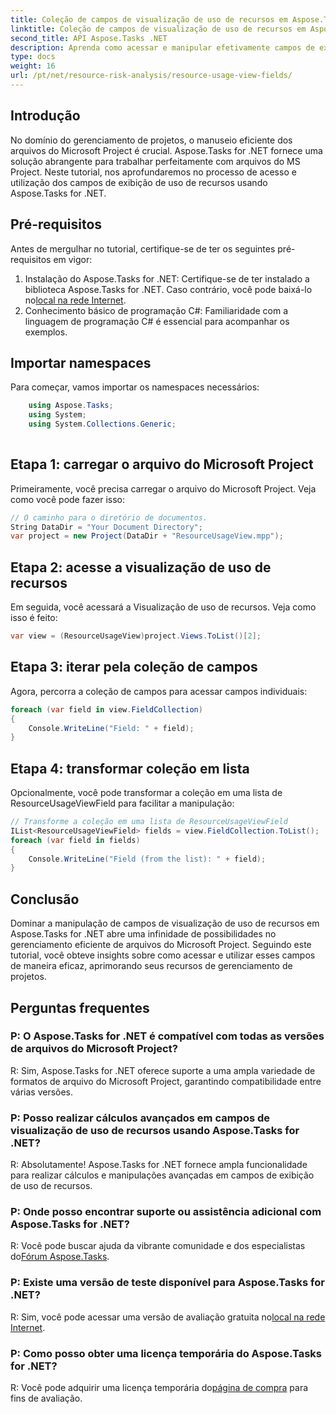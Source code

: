 ```yaml
---
title: Coleção de campos de visualização de uso de recursos em Aspose.Tasks
linktitle: Coleção de campos de visualização de uso de recursos em Aspose.Tasks
second_title: API Aspose.Tasks .NET
description: Aprenda como acessar e manipular efetivamente campos de exibição de uso de recursos em arquivos do Microsoft Project usando Aspose.Tasks for .NET.
type: docs
weight: 16
url: /pt/net/resource-risk-analysis/resource-usage-view-fields/
---
```

## Introdução
No domínio do gerenciamento de projetos, o manuseio eficiente dos arquivos do Microsoft Project é crucial. Aspose.Tasks for .NET fornece uma solução abrangente para trabalhar perfeitamente com arquivos do MS Project. Neste tutorial, nos aprofundaremos no processo de acesso e utilização dos campos de exibição de uso de recursos usando Aspose.Tasks for .NET.
## Pré-requisitos
Antes de mergulhar no tutorial, certifique-se de ter os seguintes pré-requisitos em vigor:
1.  Instalação do Aspose.Tasks for .NET: Certifique-se de ter instalado a biblioteca Aspose.Tasks for .NET. Caso contrário, você pode baixá-lo no[local na rede Internet](https://releases.aspose.com/tasks/net/).
2. Conhecimento básico de programação C#: Familiaridade com a linguagem de programação C# é essencial para acompanhar os exemplos.

## Importar namespaces
Para começar, vamos importar os namespaces necessários:
```csharp
    using Aspose.Tasks;
    using System;
    using System.Collections.Generic;
    
```

## Etapa 1: carregar o arquivo do Microsoft Project
Primeiramente, você precisa carregar o arquivo do Microsoft Project. Veja como você pode fazer isso:
```csharp
// O caminho para o diretório de documentos.
String DataDir = "Your Document Directory";
var project = new Project(DataDir + "ResourceUsageView.mpp");
```
## Etapa 2: acesse a visualização de uso de recursos
Em seguida, você acessará a Visualização de uso de recursos. Veja como isso é feito:
```csharp
var view = (ResourceUsageView)project.Views.ToList()[2];
```
## Etapa 3: iterar pela coleção de campos
Agora, percorra a coleção de campos para acessar campos individuais:
```csharp
foreach (var field in view.FieldCollection)
{
    Console.WriteLine("Field: " + field);
}
```
## Etapa 4: transformar coleção em lista
Opcionalmente, você pode transformar a coleção em uma lista de ResourceUsageViewField para facilitar a manipulação:
```csharp
// Transforme a coleção em uma lista de ResourceUsageViewField
IList<ResourceUsageViewField> fields = view.FieldCollection.ToList();
foreach (var field in fields)
{
    Console.WriteLine("Field (from the list): " + field);
}
```

## Conclusão
Dominar a manipulação de campos de visualização de uso de recursos em Aspose.Tasks for .NET abre uma infinidade de possibilidades no gerenciamento eficiente de arquivos do Microsoft Project. Seguindo este tutorial, você obteve insights sobre como acessar e utilizar esses campos de maneira eficaz, aprimorando seus recursos de gerenciamento de projetos.
## Perguntas frequentes
### P: O Aspose.Tasks for .NET é compatível com todas as versões de arquivos do Microsoft Project?
R: Sim, Aspose.Tasks for .NET oferece suporte a uma ampla variedade de formatos de arquivo do Microsoft Project, garantindo compatibilidade entre várias versões.
### P: Posso realizar cálculos avançados em campos de visualização de uso de recursos usando Aspose.Tasks for .NET?
R: Absolutamente! Aspose.Tasks for .NET fornece ampla funcionalidade para realizar cálculos e manipulações avançadas em campos de exibição de uso de recursos.
### P: Onde posso encontrar suporte ou assistência adicional com Aspose.Tasks for .NET?
 R: Você pode buscar ajuda da vibrante comunidade e dos especialistas do[Fórum Aspose.Tasks](https://forum.aspose.com/c/tasks/15).
### P: Existe uma versão de teste disponível para Aspose.Tasks for .NET?
 R: Sim, você pode acessar uma versão de avaliação gratuita no[local na rede Internet](https://releases.aspose.com/).
### P: Como posso obter uma licença temporária do Aspose.Tasks for .NET?
 R: Você pode adquirir uma licença temporária do[página de compra](https://purchase.aspose.com/temporary-license/) para fins de avaliação.